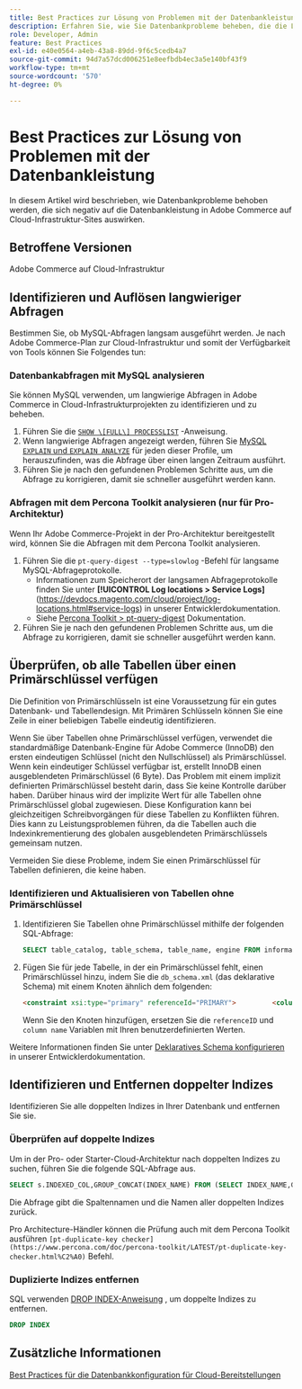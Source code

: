 ```yaml
---
title: Best Practices zur Lösung von Problemen mit der Datenbankleistung
description: Erfahren Sie, wie Sie Datenbankprobleme beheben, die die Leistung auf Adobe Commerce-Sites verlangsamen, die in der Cloud-Infrastruktur bereitgestellt werden.
role: Developer, Admin
feature: Best Practices
exl-id: e40e0564-a4eb-43a8-89dd-9f6c5cedb4a7
source-git-commit: 94d7a57dcd006251e8eefbdb4ec3a5e140bf43f9
workflow-type: tm+mt
source-wordcount: '570'
ht-degree: 0%

---
```


<!--Consider moving this topic to the Maintenance section-->

# Best Practices zur Lösung von Problemen mit der Datenbankleistung

In diesem Artikel wird beschrieben, wie Datenbankprobleme behoben werden, die sich negativ auf die Datenbankleistung in Adobe Commerce auf Cloud-Infrastruktur-Sites auswirken.

## Betroffene Versionen

Adobe Commerce auf Cloud-Infrastruktur

## Identifizieren und Auflösen langwieriger Abfragen

Bestimmen Sie, ob MySQL-Abfragen langsam ausgeführt werden. Je nach Adobe Commerce-Plan zur Cloud-Infrastruktur und somit der Verfügbarkeit von Tools können Sie Folgendes tun:

### Datenbankabfragen mit MySQL analysieren

Sie können MySQL verwenden, um langwierige Abfragen in Adobe Commerce in Cloud-Infrastrukturprojekten zu identifizieren und zu beheben.

1. Führen Sie die [`SHOW \[FULL\] PROCESSLIST`](https://dev.mysql.com/doc/refman/8.0/en/show-processlist.html) -Anweisung.
1. Wenn langwierige Abfragen angezeigt werden, führen Sie [MySQL `EXPLAIN` und `EXPLAIN ANALYZE`](https://mysqlserverteam.com/mysql-explain-analyze/) für jeden dieser Profile, um herauszufinden, was die Abfrage über einen langen Zeitraum ausführt.
1. Führen Sie je nach den gefundenen Problemen Schritte aus, um die Abfrage zu korrigieren, damit sie schneller ausgeführt werden kann.

### Abfragen mit dem Percona Toolkit analysieren (nur für Pro-Architektur)

Wenn Ihr Adobe Commerce-Projekt in der Pro-Architektur bereitgestellt wird, können Sie die Abfragen mit dem Percona Toolkit analysieren.

1. Führen Sie die `pt-query-digest --type=slowlog` -Befehl für langsame MySQL-Abfrageprotokolle.
   * Informationen zum Speicherort der langsamen Abfrageprotokolle finden Sie unter **[!UICONTROL Log locations > Service Logs]**(https://devdocs.magento.com/cloud/project/log-locations.html#service-logs) in unserer Entwicklerdokumentation.
   * Siehe [Percona Toolkit > pt-query-digest](https://www.percona.com/doc/percona-toolkit/LATEST/pt-query-digest.html#pt-query-digest) Dokumentation.
1. Führen Sie je nach den gefundenen Problemen Schritte aus, um die Abfrage zu korrigieren, damit sie schneller ausgeführt werden kann.

## Überprüfen, ob alle Tabellen über einen Primärschlüssel verfügen

Die Definition von Primärschlüsseln ist eine Voraussetzung für ein gutes Datenbank- und Tabellendesign. Mit Primären Schlüsseln können Sie eine Zeile in einer beliebigen Tabelle eindeutig identifizieren.

Wenn Sie über Tabellen ohne Primärschlüssel verfügen, verwendet die standardmäßige Datenbank-Engine für Adobe Commerce (InnoDB) den ersten eindeutigen Schlüssel (nicht den Nullschlüssel) als Primärschlüssel. Wenn kein eindeutiger Schlüssel verfügbar ist, erstellt InnoDB einen ausgeblendeten Primärschlüssel (6 Byte). Das Problem mit einem implizit definierten Primärschlüssel besteht darin, dass Sie keine Kontrolle darüber haben. Darüber hinaus wird der implizite Wert für alle Tabellen ohne Primärschlüssel global zugewiesen. Diese Konfiguration kann bei gleichzeitigen Schreibvorgängen für diese Tabellen zu Konflikten führen. Dies kann zu Leistungsproblemen führen, da die Tabellen auch die Indexinkrementierung des globalen ausgeblendeten Primärschlüssels gemeinsam nutzen.

Vermeiden Sie diese Probleme, indem Sie einen Primärschlüssel für Tabellen definieren, die keine haben.

### Identifizieren und Aktualisieren von Tabellen ohne Primärschlüssel

1. Identifizieren Sie Tabellen ohne Primärschlüssel mithilfe der folgenden SQL-Abfrage:

   ```sql
   SELECT table_catalog, table_schema, table_name, engine FROM information_schema.tables        WHERE (table_catalog, table_schema, table_name) NOT IN (SELECT table_catalog, table_schema, table_name FROM information_schema.table_constraints  WHERE constraint_type = 'PRIMARY KEY') AND table_schema NOT IN ('information_schema', 'pg_catalog');    
   ```

1. Fügen Sie für jede Tabelle, in der ein Primärschlüssel fehlt, einen Primärschlüssel hinzu, indem Sie die `db_schema.xml` (das deklarative Schema) mit einem Knoten ähnlich dem folgenden:

   ```html
   <constraint xsi:type="primary" referenceId="PRIMARY">         <column name="id_column"/>     </constraint>    
   ```

   Wenn Sie den Knoten hinzufügen, ersetzen Sie die `referenceID` und `column name` Variablen mit Ihren benutzerdefinierten Werten.

Weitere Informationen finden Sie unter [Deklaratives Schema konfigurieren](https://developer.adobe.com/commerce/php/development/components/declarative-schema/configuration/) in unserer Entwicklerdokumentation.

## Identifizieren und Entfernen doppelter Indizes

Identifizieren Sie alle doppelten Indizes in Ihrer Datenbank und entfernen Sie sie.

### Überprüfen auf doppelte Indizes

Um in der Pro- oder Starter-Cloud-Architektur nach doppelten Indizes zu suchen, führen Sie die folgende SQL-Abfrage aus.

```sql
SELECT s.INDEXED_COL,GROUP_CONCAT(INDEX_NAME) FROM (SELECT INDEX_NAME,GROUP_CONCAT(CONCAT(TABLE_NAME,'.',COLUMN_NAME) ORDER BY CONCAT(SEQ_IN_INDEX,COLUMN_NAME)) 'INDEXED_COL' FROM INFORMATION_SCHEMA.STATISTICS WHERE TABLE_SCHEMA = 'db?' GROUP BY INDEX_NAME)as s GROUP BY INDEXED_COL HAVING COUNT(1)>1
```

Die Abfrage gibt die Spaltennamen und die Namen aller doppelten Indizes zurück.

Pro Architecture-Händler können die Prüfung auch mit dem Percona Toolkit ausführen  `[pt-duplicate-key checker](https://www.percona.com/doc/percona-toolkit/LATEST/pt-duplicate-key-checker.html%C2%A0)` Befehl.

### Duplizierte Indizes entfernen

SQL verwenden [DROP INDEX-Anweisung](https://dev.mysql.com/doc/refman/8.0/en/drop-index.html) , um doppelte Indizes zu entfernen.

```SQL
DROP INDEX
```

## Zusätzliche Informationen

[Best Practices für die Datenbankkonfiguration für Cloud-Bereitstellungen](../planning/database-on-cloud.md)
